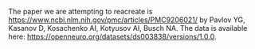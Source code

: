 
The paper we are attempting to reacreate is https://www.ncbi.nlm.nih.gov/pmc/articles/PMC9206021/ by Pavlov YG, Kasanov D, Kosachenko AI, Kotyusov AI, Busch NA. The data is available here: https://openneuro.org/datasets/ds003838/versions/1.0.0.
